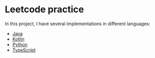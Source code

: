 # Leetcode practice

In this project, I have several implementations in different languages:

- [Java](/leetcode-practice-java/src/main/java/io/hank/leetcode/practices)
- [Kotlin](/leetcode-practice-kotlin/src/main/kotlin/io/hank/leetcode/kotlin/practices)
- [Python](/leetcode-practice-python/src)
- [TypeScript](/leetcode-practice-typescript/src)
